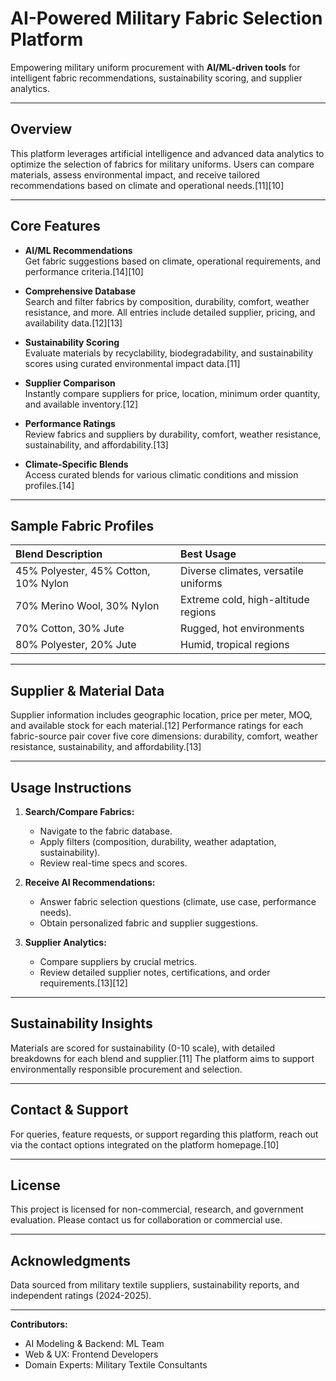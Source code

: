 # AI-Powered Military Fabric Selection Platform

Empowering military uniform procurement with **AI/ML-driven tools** for intelligent fabric recommendations, sustainability scoring, and supplier analytics.

***

## Overview

This platform leverages artificial intelligence and advanced data analytics to optimize the selection of fabrics for military uniforms. Users can compare materials, assess environmental impact, and receive tailored recommendations based on climate and operational needs.[11][10]

***

## Core Features

- **AI/ML Recommendations**  
  Get fabric suggestions based on climate, operational requirements, and performance criteria.[14][10]

- **Comprehensive Database**  
  Search and filter fabrics by composition, durability, comfort, weather resistance, and more. All entries include detailed supplier, pricing, and availability data.[12][13]

- **Sustainability Scoring**  
  Evaluate materials by recyclability, biodegradability, and sustainability scores using curated environmental impact data.[11]

- **Supplier Comparison**  
  Instantly compare suppliers for price, location, minimum order quantity, and available inventory.[12]

- **Performance Ratings**  
  Review fabrics and suppliers by durability, comfort, weather resistance, sustainability, and affordability.[13]

- **Climate-Specific Blends**  
  Access curated blends for various climatic conditions and mission profiles.[14]

***

## Sample Fabric Profiles

| Blend Description                       | Best Usage                             |
|:-----------------------------------------|:---------------------------------------|
| 45% Polyester, 45% Cotton, 10% Nylon     | Diverse climates, versatile uniforms   |
| 70% Merino Wool, 30% Nylon               | Extreme cold, high-altitude regions    |
| 70% Cotton, 30% Jute                     | Rugged, hot environments               |
| 80% Polyester, 20% Jute                  | Humid, tropical regions                |[14]

***

## Supplier & Material Data

Supplier information includes geographic location, price per meter, MOQ, and available stock for each material.[12]
Performance ratings for each fabric-source pair cover five core dimensions: durability, comfort, weather resistance, sustainability, and affordability.[13]

***

## Usage Instructions

1. **Search/Compare Fabrics:**  
   - Navigate to the fabric database.
   - Apply filters (composition, durability, weather adaptation, sustainability).
   - Review real-time specs and scores.

2. **Receive AI Recommendations:**  
   - Answer fabric selection questions (climate, use case, performance needs).
   - Obtain personalized fabric and supplier suggestions.

3. **Supplier Analytics:**  
   - Compare suppliers by crucial metrics.
   - Review detailed supplier notes, certifications, and order requirements.[13][12]

***

## Sustainability Insights

Materials are scored for sustainability (0-10 scale), with detailed breakdowns for each blend and supplier.[11]
The platform aims to support environmentally responsible procurement and selection.

***

## Contact & Support

For queries, feature requests, or support regarding this platform, reach out via the contact options integrated on the platform homepage.[10]

***

## License

This project is licensed for non-commercial, research, and government evaluation. Please contact us for collaboration or commercial use.

***

## Acknowledgments

Data sourced from military textile suppliers, sustainability reports, and independent ratings (2024-2025).

***

**Contributors:**  
- AI Modeling & Backend: ML Team  
- Web & UX: Frontend Developers  
- Domain Experts: Military Textile Consultants


